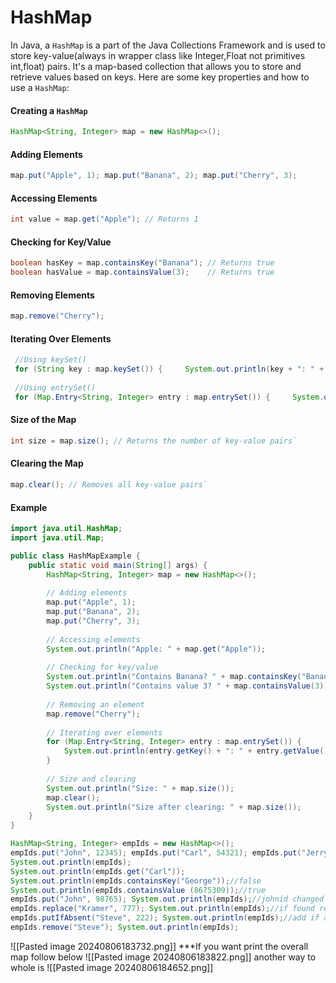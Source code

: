# HashMap
In Java, a `HashMap` is a part of the Java Collections Framework and is used to store key-value(always in wrapper class like Integer,Float not primitives int,float) pairs. It's a map-based collection that allows you to store and retrieve values based on keys. Here are some key properties and how to use a `HashMap`:
#### Creating a `HashMap`
```java
HashMap<String, Integer> map = new HashMap<>();
```
#### Adding Elements
```java
map.put("Apple", 1); map.put("Banana", 2); map.put("Cherry", 3);
```
#### Accessing Elements
```java
int value = map.get("Apple"); // Returns 1
```
#### Checking for Key/Value
```java
boolean hasKey = map.containsKey("Banana"); // Returns true
boolean hasValue = map.containsValue(3);    // Returns true
```
#### Removing Elements
```java
map.remove("Cherry");
```
#### Iterating Over Elements
```java
 //Using keySet() 
 for (String key : map.keySet()) {     System.out.println(key + ": " + map.get(key)); } 
 
 //Using entrySet() 
 for (Map.Entry<String, Integer> entry : map.entrySet()) {     System.out.println(entry.getKey() + ": " + entry.getValue()); }`
```

#### Size of the Map
```java
int size = map.size(); // Returns the number of key-value pairs`
```
#### Clearing the Map
```java
map.clear(); // Removes all key-value pairs`
```
#### Example
```java
import java.util.HashMap;
import java.util.Map;

public class HashMapExample {
    public static void main(String[] args) {
        HashMap<String, Integer> map = new HashMap<>();
        
        // Adding elements
        map.put("Apple", 1);
        map.put("Banana", 2);
        map.put("Cherry", 3);
        
        // Accessing elements
        System.out.println("Apple: " + map.get("Apple"));
        
        // Checking for key/value
        System.out.println("Contains Banana? " + map.containsKey("Banana"));
        System.out.println("Contains value 3? " + map.containsValue(3));
        
        // Removing an element
        map.remove("Cherry");
        
        // Iterating over elements
        for (Map.Entry<String, Integer> entry : map.entrySet()) {
            System.out.println(entry.getKey() + ": " + entry.getValue());
        }
        
        // Size and clearing
        System.out.println("Size: " + map.size());
        map.clear();
        System.out.println("Size after clearing: " + map.size());
    }
}

```

```java
HashMap<String, Integer> empIds = new HashMap<>();
empIds.put("John", 12345); empIds.put("Carl", 54321); empIds.put("Jerry", 8675309);
System.out.println(empIds);
System.out.println(empIds.get("Carl"));
System.out.println(empIds.containsKey("George"));//false
System.out.println(empIds.containsValue (8675309));//true
empIds.put("John", 98765); System.out.println(empIds);//johnid changed to 98765
empIds.replace("Kramer", 777); System.out.println(empIds);//if found replace
empIds.putIfAbsent("Steve", 222); System.out.println(empIds);//add if adsent
empIds.remove("Steve"); System.out.println(empIds);
```

![[Pasted image 20240806183732.png]]
***If you want print the overall map follow below
![[Pasted image 20240806183822.png]]
another way to whole is 
![[Pasted image 20240806184652.png]]